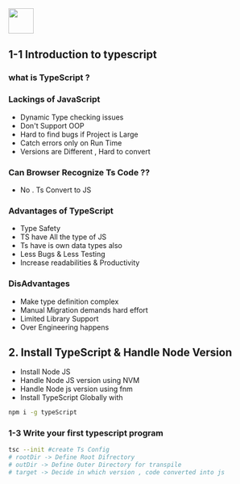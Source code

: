 <img src="https://img.icons8.com/?size=96&id=wpZmKzk11AzJ&format=png" width="50px" />

## 1-1 Introduction to typescript

### what is TypeScript ?

### Lackings of JavaScript

- Dynamic Type checking issues
- Don't Support OOP
- Hard to find bugs if Project is Large
- Catch errors only on Run Time
- Versions are Different , Hard to convert

### Can Browser Recognize Ts Code ??

- No . Ts Convert to JS

### Advantages of TypeScript

- Type Safety
- TS have All the type of JS
- Ts have is own data types also
- Less Bugs & Less Testing
- Increase readabilities & Productivity

### DisAdvantages

- Make type definition complex
- Manual Migration demands hard effort
- Limited Library Support
- Over Engineering happens

## 2. Install TypeScript & Handle Node Version

- Install Node JS
- Handle Node JS version using NVM
- Handle Node js version using fnm
- Install TypeScript Globally with

```bash
npm i -g typeScript
```

### 1-3 Write your first typescript program

```bash
tsc --init #create Ts Config
# rootDir -> Define Root Difrectory
# outDir -> Define Outer Directory for transpile
# target -> Decide in which version , code converted into js
```
